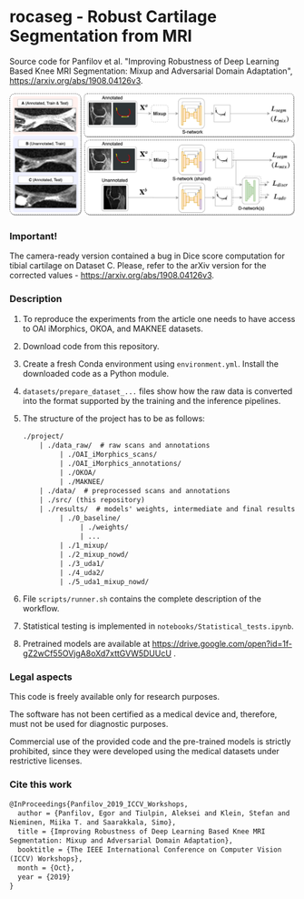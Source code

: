 # rocaseg - Robust Cartilage Segmentation from MRI

Source code for Panfilov et al. "Improving Robustness of Deep Learning Based Knee MRI Segmentation: Mixup and Adversarial Domain Adaptation", https://arxiv.org/abs/1908.04126v3.

<p align="center">
<img src="github_image.png" width="700" alt="Overview"/> 
</p>

### Important!

The camera-ready version contained a bug in Dice score computation for tibial cartilage on Dataset C. Please, refer to the arXiv version for the corrected values - https://arxiv.org/abs/1908.04126v3.

### Description

1. To reproduce the experiments from the article one needs to have access to
 OAI iMorphics, OKOA, and MAKNEE datasets.

2. Download code from this repository.
 
3. Create a fresh Conda environment using `environment.yml`. Install the downloaded
 code as a Python module.

4. `datasets/prepare_dataset_...` files show how the raw data is converted into the
 format supported by the training and the inference pipelines.
 
5. The structure of the project has to be as follows:
    ```
    ./project/
        | ./data_raw/  # raw scans and annotations
             | ./OAI_iMorphics_scans/
             | ./OAI_iMorphics_annotations/
             | ./OKOA/
             | ./MAKNEE/
        | ./data/  # preprocessed scans and annotations
        | ./src/ (this repository)
        | ./results/  # models' weights, intermediate and final results 
             | ./0_baseline/
                  | ./weights/
                  | ...
             | ./1_mixup/
             | ./2_mixup_nowd/
             | ./3_uda1/
             | ./4_uda2/
             | ./5_uda1_mixup_nowd/
    ```

6. File `scripts/runner.sh` contains the complete description of the workflow.

7. Statistical testing is implemented in `notebooks/Statistical_tests.ipynb`.

8. Pretrained models are available at https://drive.google.com/open?id=1f-gZ2wCf55OVjgA8oXd7xttGVW5DUUcU .

### Legal aspects

This code is freely available only for research purposes.

The software has not been certified as a medical device and, therefore, must not be used
for diagnostic purposes. 

Commercial use of the provided code and the pre-trained models is strictly prohibited,
since they were developed using the medical datasets under restrictive licenses.   

### Cite this work

```
@InProceedings{Panfilov_2019_ICCV_Workshops,
  author = {Panfilov, Egor and Tiulpin, Aleksei and Klein, Stefan and Nieminen, Miika T. and Saarakkala, Simo},
  title = {Improving Robustness of Deep Learning Based Knee MRI Segmentation: Mixup and Adversarial Domain Adaptation},
  booktitle = {The IEEE International Conference on Computer Vision (ICCV) Workshops},
  month = {Oct},
  year = {2019}
}
```
